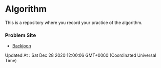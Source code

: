 # Algorithm

This is a repository where you record your practice of the algorithm.

### Problem Site

- [Backjoon](https://www.acmicpc.net/)

Updated At : Sat Dec 28 2020 12:00:06 GMT+0000 (Coordinated Universal Time)
